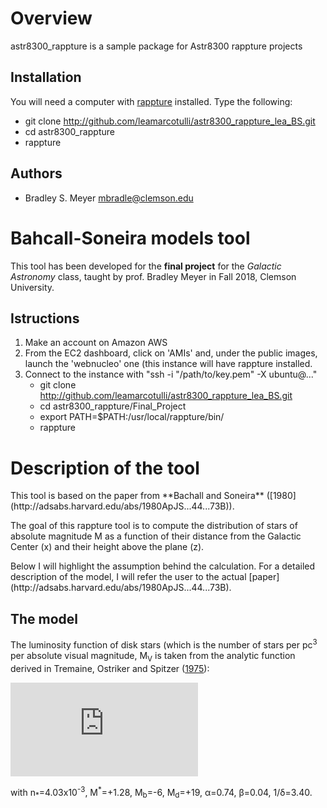 Overview
========

astr8300_rappture is a sample package for Astr8300 rappture projects

Installation
------------

You will need a computer with [rappture](https://nanohub.org/infrastructure/rappture/) installed.  Type the following:

* git clone http://github.com/leamarcotulli/astr8300_rappture_lea_BS.git
* cd astr8300_rappture
* rappture

Authors
-------

- Bradley S. Meyer <mbradle@clemson.edu>

Bahcall-Soneira models tool
===========================
This tool has been developed for the **final project** for the *Galactic Astronomy* class, taught by prof. Bradley Meyer in Fall 2018, Clemson University.

Istructions
------------

1. Make an account on Amazon AWS
2. From the EC2 dashboard, click on 'AMIs' and, under the public images, launch the 'webnucleo' one (this instance will have rappture installed.
3. Connect to the instance with "ssh -i "/path/to/key.pem" -X ubuntu@..."
   * git clone http://github.com/leamarcotulli/astr8300_rappture_lea_BS.git
   * cd astr8300_rappture/Final_Project
   * export PATH=$PATH:/usr/local/rappture/bin/
   * rappture

Description of the tool
=========================
<p>This tool is based on the paper from **Bachall and Soneira** ([1980](http://adsabs.harvard.edu/abs/1980ApJS...44...73B)).</p>
<p>The goal of this rappture tool is to compute the distribution of stars of absolute magnitude M as a function of their distance from the Galactic Center (x) and their height above the plane (z).</p>
<p>Below I will highlight the assumption behind the calculation. For a detailed description of the model, I will refer the user to the actual [paper](http://adsabs.harvard.edu/abs/1980ApJS...44...73B).</p>

The model
-----------
The luminosity function of disk stars (which is the number of stars per pc<sup>3</sup> per absolute visual magnitude, M<sub>V</sub> is taken from the analytic function derived in Tremaine, Ostriker and Spitzer ([1975](http://adsabs.harvard.edu/abs/1975ApJ...196..407T)):

![equation](http://www.sciweavers.org/tex2img.php?eq=%5Cphi%28M%29%20%26%3D%20%5Cfrac%7Bn_%2A10%5E%7B%5Cbeta%28M-M%5E%2A%29%7D%7D%7B%5B1%2B10%5E%7B-%28%5Calpha%20-%20%5Cbeta%29%5Cdelta%20%28M-M%5E%2A%29%7D%5D%5E%7B%5Cfrac%7B1%7D%7B%5Cdelta%7D%7D%7D%2C%20%5Cqquad%20M_b%5Cleq%20M%20%5Cleq%2015%2C%5C%5C%0A%26%3D%5Cphi%2815%29%2C%20%20%5Cqquad%2015%5Cleq%20M%20%5Cleq%20M_d%2C%20%5C%5C%0A%26%3D0%2C%20%5Cqquad%20M%5CleqM_b%2C%5Cquad%20%7B%5Crm%20or%20%7D%5Cquad%20M%20%5Cgeq%20M_d.%20&bc=White&fc=Black&im=jpg&fs=12&ff=modern&edit=0)

<p>with n<sub>*</sub>=4.03x10<sup>-3</sup>, M<sup>*</sup>=+1.28, M<sub>b</sub>=-6, M<sub>d</sub>=+19, &alpha;=0.74, &beta;=0.04, 1/&delta;=3.40. </p>

   

